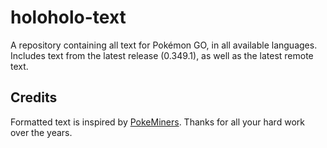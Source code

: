 # holoholo-text
A repository containing all text for Pokémon GO, in all available languages.  
Includes text from the latest release (0.349.1), as well as the latest remote text.

## Credits
Formatted text is inspired by [PokeMiners](https://github.com/PokeMiners). Thanks for all your hard work over the years.